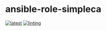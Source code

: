 # ansible-role-simpleca

[![latest](https://github.com/archmachina/ansible-role-simpleca/workflows/latest/badge.svg)](https://github.com/archmachina/ansible-role-simpleca/actions?query=workflow%3Alatest)
[![linting](https://github.com/archmachina/ansible-role-simpleca/workflows/linting/badge.svg)](https://github.com/archmachina/ansible-role-simpleca/actions?query=workflow%3Alinting)
